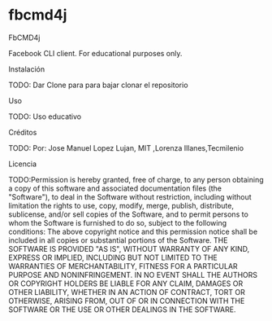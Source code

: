 # fbcmd4j
FbCMD4j

Facebook CLI client. For educational purposes only.

Instalación

TODO: Dar Clone para para bajar clonar el repositorio

Uso

TODO: Uso educativo

Créditos

TODO: Por: Jose Manuel Lopez Lujan, MIT
           ,Lorenza Illanes,Tecmilenio

Licencia

TODO:Permission is hereby granted, free of charge, to any person obtaining a copy of this software and associated documentation files (the "Software"), to deal in the Software without restriction, including without limitation the rights to use, copy, modify, merge, publish, distribute, sublicense, and/or sell copies of the Software, and to permit persons to whom the Software is furnished to do so, subject to the following conditions:
The above copyright notice and this permission notice shall be included in all copies or substantial portions of the Software.
THE SOFTWARE IS PROVIDED "AS IS", WITHOUT WARRANTY OF ANY KIND, EXPRESS OR IMPLIED, INCLUDING BUT NOT LIMITED TO THE WARRANTIES OF MERCHANTABILITY, FITNESS FOR A PARTICULAR PURPOSE AND NONINFRINGEMENT. IN NO EVENT SHALL THE AUTHORS OR COPYRIGHT HOLDERS BE LIABLE FOR ANY CLAIM, DAMAGES OR OTHER LIABILITY, WHETHER IN AN ACTION OF CONTRACT, TORT OR OTHERWISE, ARISING FROM, OUT OF OR IN CONNECTION WITH THE SOFTWARE OR THE USE OR OTHER DEALINGS IN THE SOFTWARE.
